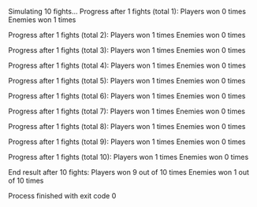 Simulating 10 fights...
Progress after 1 fights (total 1):
	Players won 0 times
	Enemies won 1 times

Progress after 1 fights (total 2):
	Players won 1 times
	Enemies won 0 times

Progress after 1 fights (total 3):
	Players won 1 times
	Enemies won 0 times

Progress after 1 fights (total 4):
	Players won 1 times
	Enemies won 0 times

Progress after 1 fights (total 5):
	Players won 1 times
	Enemies won 0 times

Progress after 1 fights (total 6):
	Players won 1 times
	Enemies won 0 times

Progress after 1 fights (total 7):
	Players won 1 times
	Enemies won 0 times

Progress after 1 fights (total 8):
	Players won 1 times
	Enemies won 0 times

Progress after 1 fights (total 9):
	Players won 1 times
	Enemies won 0 times

Progress after 1 fights (total 10):
	Players won 1 times
	Enemies won 0 times

End result after 10 fights:
	Players won 9 out of 10 times
	Enemies won 1 out of 10 times

Process finished with exit code 0
